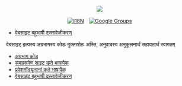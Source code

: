 <p align="center"><a href="https://wac.tax"><img src="https://cdn.jsdelivr.net/gh/wactax/img/logo.svg"/></a></p><p align="center"><a href="https://github.com/wactax/wac.tax/blob/main/doc/README.md#readme"><img alt="I18N" src="https://cdn.jsdelivr.net/gh/wactax/img/t.svg"/></a>　<a href="https://groups.google.com/u/2/g/wactax"><img alt="Google Groups" src="https://cdn.jsdelivr.net/gh/wactax/img/g-groups.svg"/></a></p>

* [वेबसाइट बहुभाषी दस्तावेजीकरण](https://github.com/xxai-doc)

वेबसाइट् इत्यस्य अग्रभागस्य कोडः मुक्तस्रोतः अस्ति, अनुवादस्य अनुकूलनार्थं सहायतार्थं स्वागतम्

* [अग्रभाग कोड](https://github.com/xxai-art/web)
* [समग्ररूपेण साइट् कृते भाषापैक्](https://github.com/xxai-art/web/tree/main/i18n)
* [प्रवेशमॉड्यूलानां कृते भाषापैक्](https://github.com/wacpkg/user/tree/main/ui.i18n)
* [वेबसाइट बहुभाषी दस्तावेजीकरण](https://github.com/xxai-doc)

